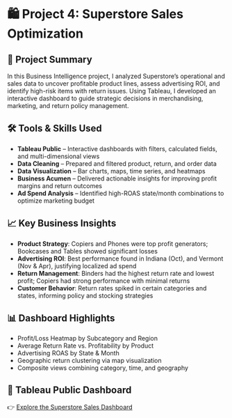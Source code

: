 # 🛍️ Project 4: Superstore Sales Optimization

## 📌 Project Summary

In this Business Intelligence project, I analyzed Superstore’s operational and sales data to uncover profitable product lines, assess advertising ROI, and identify high-risk items with return issues. Using Tableau, I developed an interactive dashboard to guide strategic decisions in merchandising, marketing, and return policy management.

## 🛠️ Tools & Skills Used

* **Tableau Public** – Interactive dashboards with filters, calculated fields, and multi-dimensional views
* **Data Cleaning** – Prepared and filtered product, return, and order data
* **Data Visualization** – Bar charts, maps, time series, and heatmaps
* **Business Acumen** – Delivered actionable insights for improving profit margins and return outcomes
* **Ad Spend Analysis** – Identified high-ROAS state/month combinations to optimize marketing budget

## 📈 Key Business Insights

* **Product Strategy**: Copiers and Phones were top profit generators; Bookcases and Tables showed significant losses
* **Advertising ROI**: Best performance found in Indiana (Oct), and Vermont (Nov & Apr), justifying localized ad spend
* **Return Management**: Binders had the highest return rate and lowest profit; Copiers had strong performance with minimal returns
* **Customer Behavior**: Return rates spiked in certain categories and states, informing policy and stocking strategies

## 📊 Dashboard Highlights

* Profit/Loss Heatmap by Subcategory and Region
* Average Return Rate vs. Profitability by Product
* Advertising ROAS by State & Month
* Geographic return clustering via map visualization
* Composite views combining category, time, and geography

## 🔗 Tableau Public Dashboard

👉 [Explore the Superstore Sales Dashboard](https://public.tableau.com/app/profile/allen.clare/viz/READMESprint4_1/ReturnedItemsMap?publish=yes)
